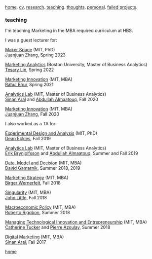 [home](./). [cv](./assets/files/CV.pdf). [research](./research.md). [teaching](./teaching.md). [thoughts](./thought.md). [personal](./hobby.md). [failed projects](./failed.md).

### teaching 

I'm teaching Marketing in the MBA required curriculum at HBS.

I was a guest lecturer for:

<ins>Maker Space</ins> (MIT, PhD) <br/>
[Juanjuan Zhang](https://mitsloan.mit.edu/faculty/directory/juanjuan-zhang), Spring 2023

<ins>Marketing Analytics</ins> (Boston University, Master of Business Analytics) <br/>
[Tesary Lin](https://tesarylin.github.io/index.html), Spring 2022

<ins>Marketing Innovation</ins> (MIT, MBA) <br/>
[Rahul Bhui](https://mitsloan.mit.edu/faculty/directory/rahul-bhui), Spring 2021

<ins>Analytics Lab</ins> (MIT, Master of Business Analytics) <br/>
[Sinan Aral](https://mitsloan.mit.edu/faculty/directory/sinan-kayhan-aral) and [Abdullah Almaatouq](https://mitsloan.mit.edu/faculty/directory/abdullah-almaatouq), Fall 2020

<ins>Marketing Innovation</ins> (MIT, MBA) <br/>
[Juanjuan Zhang](https://mitsloan.mit.edu/faculty/directory/juanjuan-zhang), Fall 2020

I also worked as a TA for:

<ins>Experimental Design and Analysis</ins> (MIT, PhD) <br/>
[Dean Eckles](https://mitsloan.mit.edu/faculty/directory/dean-eckles), Fall 2019

<ins>Analytics Lab</ins> (MIT, Master of Business Analytics) <br/>
[Erik Brynjolfsson](http://digital.mit.edu/erik/) and [Abdullah Almaatouq](https://mitsloan.mit.edu/faculty/directory/abdullah-almaatouq), Summer and Fall 2019

<ins>Data, Model and Decision</ins> (MIT, MBA) <br/>
[David Gamarnik](http://www.mit.edu/~gamarnik/home.html), Summer 2018, 2019

<ins>Marketing Strategy</ins> (MIT, MBA)<br/>
[Birger Wernerfelt](https://mitsloan.mit.edu/faculty/directory/birger-wernerfelt), Fall 2018

<ins>Singularity</ins> (MIT, MBA)<br/>
[John Little](https://mitsloan.mit.edu/faculty/directory/john-d-c-little), Fall 2018

<ins>Macroeconomic Policy</ins> (MIT, MBA)<br/>
[Roberto Rigobon](https://mitsloan.mit.edu/faculty/directory/roberto-rigobon), Summer 2018

<ins>Managing Technological Innovation and Entrepreneurship</ins> (MIT, MBA) <br/>
[Catherine Tucker](https://mitsloan.mit.edu/faculty/directory/catherine-tucker) and [Pierre Azoulay](https://mitsloan.mit.edu/faculty/directory/pierre-azoulay), Summer 2018

<ins>Digital Marketing</ins> (MIT, MBA) <br/>
[Sinan Aral](https://mitsloan.mit.edu/faculty/directory/sinan-kayhan-aral), Fall 2017


[home](./)
